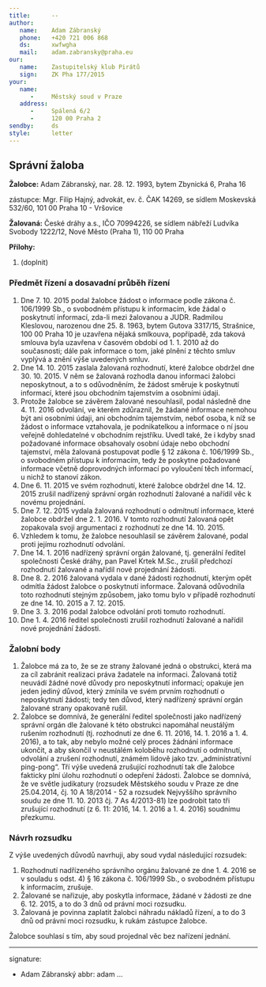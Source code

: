 ```yaml
---
title:      --
author:
   name:    Adam Zábranský
   phone:   +420 721 006 868
   ds:      xwfwgha
   mail:    adam.zabransky@praha.eu
our:
   name:    Zastupitelský klub Pirátů
   sign:    ZK Pha 177/2015
your:
   name:    
      -     Městský soud v Praze
   address:
      -     Spálená 6/2
      -     120 00 Praha 2
sendby:     ds
style:      letter
---
```


## Správní žaloba

**Žalobce:**   Adam Zábranský, nar. 28. 12. 1993, bytem Zbynická 6, Praha 16

zástupce:  Mgr. Filip Hajný, advokát, ev. č. ČAK 14269, se sídlem Moskevská 532/60, 101 00 Praha 10 - Vršovice

**Žalovaná:**  České dráhy a.s., IČO 70994226, se sídlem nábřeží Ludvíka Svobody 1222/12, Nové Město (Praha 1), 110 00 Praha

**Přílohy:**

1. (doplnit)

### Předmět řízení a dosavadní průběh řízení

1. Dne 7. 10. 2015 podal žalobce žádost o informace podle zákona č. 106/1999 Sb., o svobodném přístupu k informacím, kde žádal o poskytnutí informací, zda-li mezi žalovanou a JUDR. Radmilou Kleslovou, narozenou dne 25. 8. 1963, bytem Gutova 3317/15, Strašnice, 100 00 Praha 10 je uzavřena nějaká smlkouva, popřípadě, zda taková smlouva byla uzavřena v časovém období od 1. 1. 2010 až do současnosti; dále pak informace o tom, jaké plnění z těchto smluv vyplývá a znění výše uvedených smluv. 
2. Dne 14. 10. 2015 zaslala žalovaná rozhodnutí, které žalobce obdržel dne 30. 10. 2015. V něm se žalovaná rozhodla danou informaci žalobci neposkytnout, a to s odůvodněním, že žádost směruje k poskytnutí informací, které jsou obchodním tajemstvím a osobními údaji.
3. Protože žalobce se závěrem žalované nesouhlasil, podal následně dne 4. 11. 2016 odvolání, ve kterém zdůraznil, že žádané informace nemohou být ani osobními údaji, ani obchodním tajemstvím, neboť osoba, k níž se žádost o informace vztahovala, je podnikatelkou a informace o ní jsou veřejně dohledatelné v obchodním rejstříku. Uvedl také, že i kdyby snad požadované informace obsahovaly osobní údaje nebo obchodní tajemství, měla žalovaná postupovat podle § 12 zákona č. 106/1999 Sb., o svobodném přístupu k informacím, tedy že poskytne požadované informace včetně doprovodných informací po vyloučení těch informací, u nichž to stanoví zákon.
4. Dne 6. 11. 2015 ve svém rozhodnutí, které žalobce obdržel dne 14. 12. 2015 zrušil nadřízený správní orgán rozhodnutí žalované a nařídil věc k novému projednání. 
5. Dne 7. 12. 2015 vydala žalovaná rozhodnutí o odmítnutí informace, které žalobce obdržel dne 2. 1. 2016. V tomto rozhodnutí žalovaná opět zopakovala svoji argumentaci z rozhodnutí ze dne 14. 10. 2015.
6. Vzhledem k tomu, že žalobce nesouhlasil se závěrem žalované, podal proti jejímu rozhodnutí odvolání.
7. Dne 14. 1. 2016 nadřízený správní orgán žalované, tj. generální ředitel společnosti České dráhy, pan Pavel Krtek M.Sc., zrušil předchozí rozhodnutí žalované a nařídil nové projednání žádosti.
8. Dne 8. 2. 2016 žalovaná vydala v dané žádosti rozhodnutí, kterým opět odmítla žádost žalobce o poskytnutí informace. Žalovaná odůvodnila toto rozhodnutí stejným způsobem, jako tomu bylo v případě rozhodnutí ze dne 14. 10. 2015 a 7. 12. 2015.
9. Dne 3. 3. 2016 podal žalobce odvolání proti tomuto rozhodnutí.
10. Dne 1. 4. 2016 ředitel společnosti zrušil rozhodnutí žalované a nařídil nové projednání žádosti.

### Žalobní body

1. Žalobce má za to, že se ze strany žalované jedná o obstrukci, která ma za cíl zabránit realizaci práva žadatele na informaci. Žalovaná totiž neuvádí žádné nové důvody pro neposkytnutí informací; opakuje jen jeden jediný důvod, který zmínila ve svém prvním rozhodnutí o neposkytnutí žádosti; tedy ten důvod, který nadřízený správní orgán žalované strany opakovaně rušil. 
2. Žalobce se domnívá, že generální ředitel společnosti jako nadřízený správní orgán dle žalované k této obstrukci napomáhal neustálým rušením rozhodnutí (tj. rozhodnutí ze dne 6. 11. 2016, 14. 1. 2016 a 1. 4. 2016), a to tak, aby nebylo možné celý proces žádnání informace ukončit, a aby skončil v neustálém koloběhu rozhodnutí o odmítnutí, odvolání a zrušení rozhodnutí, známém lidově jako tzv. „administrativní ping-pong“. Tří výše uvedená zrušující rozhodnutí tak dle žalobce fakticky plní úlohu rozhodnutí o odepření žádosti. Žalobce se domnívá, že ve světle judikatury (rozsudek Městského soudu v Praze ze dne 25.04.2014, čj. 10 A 18/2014 - 52 a rozsudek Nejvyššího správního soudu ze dne 11. 10. 2013 čj. 7 As 4/2013-81) lze podrobit tato tři zrušující rozhodnutí (z 6. 11: 2016, 14. 1. 2016 a 1. 4. 2016) soudnímu přezkumu. 

### Návrh rozsudku

Z výše uvedených důvodů navrhuji, aby soud vydal následující rozsudek:

1. Rozhodnutí nadřízeného správního orgánu žalované ze dne 1. 4. 2016 se v souladu s odst. 4) § 16 zákona č. 106/1999 Sb., o svobodném přístupu k informacím, zrušuje.
2. Žalované se nařizuje, aby poskytla informace, žádané v žádosti ze dne 6. 12. 2015, a to do 3 dnů od právní moci rozsudku.
3. Žalovaná je povinna zaplatit žalobci náhradu nákladů řízení, a to do 3 dnů od právní moci rozsudku, k rukám zástupce žalobce.

Žalobce souhlasí s tím, aby soud projednal věc bez nařízení jednání. 

---
signature:
  - Adam Zábranský
abbr:       adam
...
